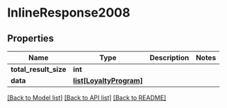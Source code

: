 # InlineResponse2008

## Properties
Name | Type | Description | Notes
------------ | ------------- | ------------- | -------------
**total_result_size** | **int** |  | 
**data** | [**list[LoyaltyProgram]**](LoyaltyProgram.md) |  | 

[[Back to Model list]](../README.md#documentation-for-models) [[Back to API list]](../README.md#documentation-for-api-endpoints) [[Back to README]](../README.md)


